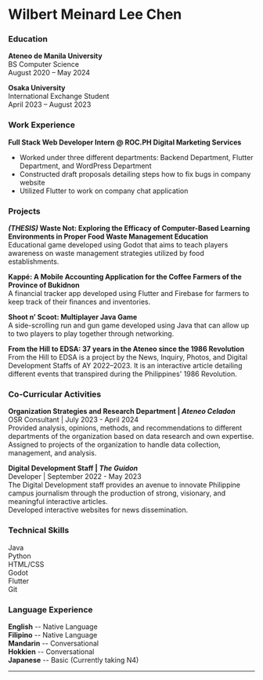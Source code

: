 # Wilbert Meinard Lee Chen

### Education
**Ateneo de Manila University**  
BS Computer Science  
August 2020 – May 2024  

**Osaka University**  
International Exchange Student  
April 2023 – August 2023  

### Work Experience
**Full Stack Web Developer Intern @ ROC.PH Digital Marketing Services**
- Worked under three different departments: Backend Department, Flutter Department, and WordPress Department
- Constructed draft proposals detailing steps how to fix bugs in company website
- Utilized Flutter to work on company chat application

### Projects
***(THESIS)* Waste Not:  Exploring the Efficacy of Computer-Based Learning Environments in Proper Food Waste Management Education**  
Educational game developed using Godot that aims to teach players awareness on waste management strategies utilized by food establishments.

**Kappé: A Mobile Accounting Application for the Coffee Farmers of the Province of Bukidnon**  
A financial tracker app developed using Flutter and Firebase for farmers to keep track of their finances and inventories.

**Shoot n’ Scoot: Multiplayer Java Game**  
A side-scrolling run and gun game developed using Java that can allow up to two players to play together through networking. 

**From the Hill to EDSA: 37 years in the Ateneo since the 1986 Revolution**  
From the Hill to EDSA is a project by the News, Inquiry, Photos, and Digital Development Staffs of AY 2022–2023. It is an interactive article detailing different events that transpired during the Philippines' 1986 Revolution.

### Co-Curricular Activities

**Organization Strategies and Research Department | *Ateneo Celadon***  
OSR Consultant | July 2023 - April 2024  
Provided analysis, opinions, methods, and recommendations to different departments of the organization based on data research and own expertise.
Assigned to projects of the organization to handle data collection, management, and analysis.  

**Digital Development Staff | *The Guidon***  
Developer | September 2022 - May 2023  
The Digital Development staff provides an avenue to innovate Philippine campus journalism through the production of strong, visionary, and meaningful interactive articles.  
Developed interactive websites for news dissemination.  



### Technical Skills
Java  
Python  
HTML/CSS  
Godot  
Flutter  
Git  

### Language Experience
**English** -- Native Language  
**Filipino** -- Native Language  
**Mandarin** -- Conversational  
**Hokkien** -- Conversational  
**Japanese** -- Basic (Currently taking N4)  

----
